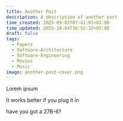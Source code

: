 ```yaml
---
title: Another Post
description: A description of another post
time_created: 2025-09-02T07:41:01+02:00
time_updated: 2025-10-04T16:52:32+02:00
draft: false
tags:
  - Papers
  - Software-Architecture
  - Software-Engineering
  - Movies
  - Music
image: another-post-cover.png
---
```

Lorem ipsum

It works better if you plug it in

have you got a 27B-6?




